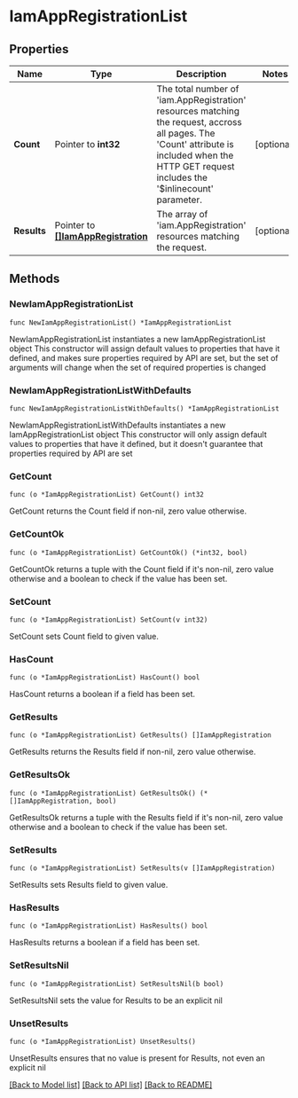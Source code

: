 # IamAppRegistrationList

## Properties

Name | Type | Description | Notes
------------ | ------------- | ------------- | -------------
**Count** | Pointer to **int32** | The total number of &#39;iam.AppRegistration&#39; resources matching the request, accross all pages. The &#39;Count&#39; attribute is included when the HTTP GET request includes the &#39;$inlinecount&#39; parameter. | [optional] 
**Results** | Pointer to [**[]IamAppRegistration**](iam.AppRegistration.md) | The array of &#39;iam.AppRegistration&#39; resources matching the request. | [optional] 

## Methods

### NewIamAppRegistrationList

`func NewIamAppRegistrationList() *IamAppRegistrationList`

NewIamAppRegistrationList instantiates a new IamAppRegistrationList object
This constructor will assign default values to properties that have it defined,
and makes sure properties required by API are set, but the set of arguments
will change when the set of required properties is changed

### NewIamAppRegistrationListWithDefaults

`func NewIamAppRegistrationListWithDefaults() *IamAppRegistrationList`

NewIamAppRegistrationListWithDefaults instantiates a new IamAppRegistrationList object
This constructor will only assign default values to properties that have it defined,
but it doesn't guarantee that properties required by API are set

### GetCount

`func (o *IamAppRegistrationList) GetCount() int32`

GetCount returns the Count field if non-nil, zero value otherwise.

### GetCountOk

`func (o *IamAppRegistrationList) GetCountOk() (*int32, bool)`

GetCountOk returns a tuple with the Count field if it's non-nil, zero value otherwise
and a boolean to check if the value has been set.

### SetCount

`func (o *IamAppRegistrationList) SetCount(v int32)`

SetCount sets Count field to given value.

### HasCount

`func (o *IamAppRegistrationList) HasCount() bool`

HasCount returns a boolean if a field has been set.

### GetResults

`func (o *IamAppRegistrationList) GetResults() []IamAppRegistration`

GetResults returns the Results field if non-nil, zero value otherwise.

### GetResultsOk

`func (o *IamAppRegistrationList) GetResultsOk() (*[]IamAppRegistration, bool)`

GetResultsOk returns a tuple with the Results field if it's non-nil, zero value otherwise
and a boolean to check if the value has been set.

### SetResults

`func (o *IamAppRegistrationList) SetResults(v []IamAppRegistration)`

SetResults sets Results field to given value.

### HasResults

`func (o *IamAppRegistrationList) HasResults() bool`

HasResults returns a boolean if a field has been set.

### SetResultsNil

`func (o *IamAppRegistrationList) SetResultsNil(b bool)`

 SetResultsNil sets the value for Results to be an explicit nil

### UnsetResults
`func (o *IamAppRegistrationList) UnsetResults()`

UnsetResults ensures that no value is present for Results, not even an explicit nil

[[Back to Model list]](../README.md#documentation-for-models) [[Back to API list]](../README.md#documentation-for-api-endpoints) [[Back to README]](../README.md)


